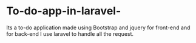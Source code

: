 # To-do-app-in-laravel-
Its a to-do application made using Bootstrap and jquery for front-end and for back-end I use laravel to handle all the request.
